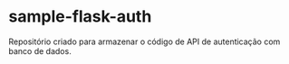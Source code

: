 # sample-flask-auth

Repositório criado para armazenar o código de API de autenticação com banco de dados.